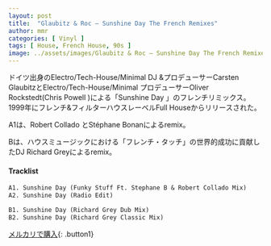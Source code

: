 ```yaml
---
layout: post
title:  "Glaubitz & Roc – Sunshine Day The French Remixes"
author: mmr
categories: [ Vinyl ]
tags: [ House, French House, 90s ]
image: ../assets/images/Glaubitz & Roc – Sunshine Day The French Remixes.jpg
---
```


ドイツ出身のElectro/Tech-House/Minimal DJ &プロデューサーCarsten GlaubitzとElectro/Tech-House/Minimal プロデューサーOliver Rockstedt(Chris Powell )による「Sunshine Day 」のフレンチリミックス。1999年にフレンチ&フィルターハウスレーベルFull Houseからリリースされた。

A1は、Robert Collado とStéphane Bonanによるremix。

Bは、ハウスミュージックにおける「フレンチ・タッチ」の世界的成功に貢献したDJ Richard Greyによるremix。

#### Tracklist
```md
A1. Sunshine Day (Funky Stuff Ft. Stephane B & Robert Collado Mix)
A2. Sunshine Day (Radio Edit)

B1. Sunshine Day (Richard Grey Dub Mix)
B2. Sunshine Day (Richard Grey Classic Mix)
```

[メルカリで購入](https://jp.mercari.com/item/m56961334854?afid=6142608987){: .button1}
